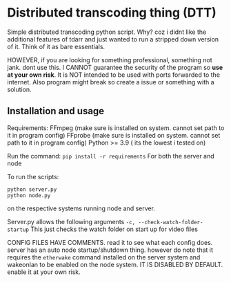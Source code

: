# Distributed transcoding thing (DTT)
Simple distributed transcoding python script. Why? coz i didnt like the additional features of tdarr and just wanted to run a stripped down version of it. Think of it as bare essentials.

HOWEVER, if you are looking for something professional, something not jank. dont use this. I CANNOT guarantee the security of the program so **use at your own risk**. It is NOT intended to be used with ports forwarded to the internet. Also program might break so create a issue or something with a solution.

## Installation and usage

Requirements:
FFmpeg (make sure is installed on system. cannot set path to it in program config)
FFprobe (make sure is installed on system. cannot set path to it in program config)
Python >= 3.9 ( its the lowest i tested on)

Run the command:
```pip install -r requirements```
For both the server and node

To run the scripts:
```
python server.py
python node.py
```
on the respective systems running node and server.

Server.py allows the following arguments
`-c, --check-watch-folder-startup` This just checks the watch folder on start up for video files

CONFIG FILES HAVE COMMENTS. read it to see what each config does.
server has an auto node startup/shutdown thing. however do note that it requires the `etherwake` command installed on the server system and wakeonlan to be enabled on the node system. IT IS DISABLED BY DEFAULT. enable it at your own risk.
